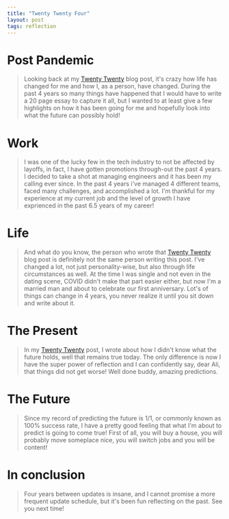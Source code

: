 ```yaml
---
title: "Twenty Twenty Four"
layout: post
tags: reflection
---
```


# Post Pandemic
> Looking back at my [Twenty Twenty][1] blog post, it's crazy how life has changed for me and how I, as a person, have changed. During the past 4 years so many things have happened that I would have to write a 20 page essay to capture it all, but I wanted to at least give a few highlights on how it has been going for me and hopefully look into what the future can possibly hold!

# Work
> I was one of the lucky few in the tech industry to not be affected by layoffs, in fact, I have gotten promotions through-out the past 4 years. I decided to take a shot at managing engineers and it has been my calling ever since. In the past 4 years i've managed 4 different teams, faced many challenges, and accomplished a lot. I'm thankful for my experience at my current job and the level of growth I have exprienced in the past 6.5 years of my career!

# Life
> And what do you know, the person who wrote that [Twenty Twenty][1] blog post is definitely not the same person writing this post. I've changed a lot, not just personality-wise, but also through life circumstances as well. At the time I was single and not even in the dating scene, COVID didn't make that part easier either, but now I'm a married man and about to celebrate our first anniversary. Lot's of things can change in 4 years, you never realize it until you sit down and write about it.

# The Present
> In my [Twenty Twenty][1] post, I wrote about how I didn't know what the future holds, well that remains true today. The only difference is now I have the super power of reflection and I can confidently say, dear Ali, that things did not get worse! Well done buddy, amazing predictions.


# The Future
> Since my record of predicting the future is 1/1, or commonly known as 100% success rate, I have a pretty good feeling that what I'm about to predict is going to come true! First of all, you will buy a house, you will probably move someplace nice, you will switch jobs and you will be content!

# In conclusion
> Four years between updates is insane, and I cannot promise a more frequent update schedule, but it's been fun reflecting on the past. See you next time!


[1]: https://ali.ooo/2020/09/25/twenty-twenty.html